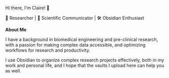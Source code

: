 Hi there, I'm Claire! 👋

🔬 Researcher | 📝 Scientific Communicator | 🛠️ Obsidian Enthusiast

**About Me**

I have a background in biomedical engineering and pre-clinical research, with a passion for making complex data accessible, and optimizing workflows for research and productivity. 

I use Obsidian to organize complex research projects effectively, both in my work and personal life, and I hope that the vaults I upload here can help you as well.


